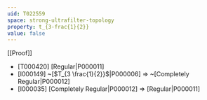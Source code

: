 ```yaml
---
uid: T022559
space: strong-ultrafilter-topology
property: t_{3-frac{1}{2}}
value: false
---
```

[[Proof]]

* [T000420] [Regular|P000011]
* [I000149] ~[$T_{3 \frac{1}{2}}$|P000006] => ~[Completely Regular|P000012]
* [I000035] [Completely Regular|P000012] => [Regular|P000011]

